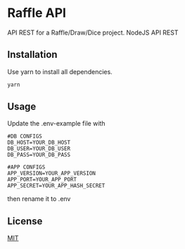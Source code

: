 # Raffle API

API REST for a Raffle/Draw/Dice project.
NodeJS API REST

## Installation

Use yarn to install all dependencies.

```bash
yarn
```

## Usage

Update the .env-example file with
```
#DB CONFIGS
DB_HOST=YOUR_DB_HOST
DB_USER=YOUR_DB_USER
DB_PASS=YOUR_DB_PASS

#APP CONFIGS     
APP_VERSION=YOUR_APP_VERSION
APP_PORT=YOUR_APP_PORT
APP_SECRET=YOUR_APP_HASH_SECRET
```
then rename it to .env

## License
[MIT](https://choosealicense.com/licenses/mit/)
